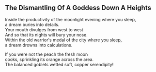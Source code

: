 The Dismantling Of A Goddess Down A Heights
-------------------------------------------
Inside the productivity of the moonlight evening where you sleep,  
a dream buries into details.  
Your mouth divulges from west to west  
And so that its nights will bury your nose.  
Within the old warrior's medal of the city where you sleep,  
a dream drowns into calculations.  
  
If you were not the peach the fresh moon  
cooks, sprinkling its orange across the area.  
The balanced goblets wetted soft, copper serendipity!  
